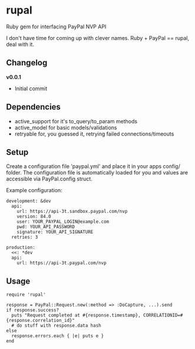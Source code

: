 rupal
======

Ruby gem for interfacing PayPal NVP API

I don't have time for coming up with clever names. Ruby + PayPal == rupal, deal with it.

Changelog
---------

**v0.0.1**

- Initial commit

Dependencies
----

- active_support for it's to\_query/to\_param methods
- active_model for basic models/validations
- retryable for, you guessed it, retrying failed connections/timeouts

Setup
-----

Create a configuration file 'paypal.yml' and place it in your apps config/ folder. The configuration file is automatically loaded for you and values are accessible via PayPal.config struct.

Example configuration:

	development: &dev
	  api:
	    url: https://api-3t.sandbox.paypal.com/nvp
	    version: 84.0
	    user: YOUR_PAYPAL_LOGIN@example.com
	    pwd: YOUR_API_PASSWORD
	    signature: YOUR_API_SIGNATURE
	  retries: 3

	production:
	  <<: *dev
	  api:
	    url: https://api-3t.paypal.com/nvp
		
Usage
----
	require 'rupal'
	
	response = PayPal::Request.new(:method => :DoCapture, ...).send
	if response.success?
	  puts "Request completed at #{response.timestamp}, CORRELATIONID=#{response.correlation_id}"
	  # do stuff with response.data hash
	else
	  response.errors.each { |e| puts e }
	end